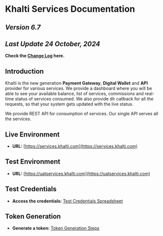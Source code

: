 
# **Khalti Services Documentation**


## *Version 6.7*

## *Last Update 24 October, 2024*

**Check the [Change Log]( Servicescodes/changelog.md) here.**


## **Introduction**

Khalti is the new generation **Payment Gateway**, **Digital Wallet** and **API** provider for various services. We provide a dashboard where you will be able to see your available balance, list of services, commissions and real-time status of services consumed. We also provide dlr callback for all the requests, so that your system gets updated with the live status.

We provide REST API for consumption of services. Our single API serves all the services. 


## Live Environment
- **URL:** [https://services.khalti.com](https://services.khalti.com)

## Test Environment
- **URL:** [https://uatservices.khalti.com](https://uatservices.khalti.com)

## Test Credentials
- **Access the credentials:** [Test Credentials Spreadsheet](https://docs.google.com/spreadsheets/d/12oT1YfiokCHBkiU6eu7ySFMq2rfk1Es9NnLP0ps61rY/edit#gid=0)

## Token Generation
- **Generate a token:** [Token Generation Steps](https://app.tango.us/app/workflow/Steps-for-staging-TEST--service-account-Login-and-Token-Setup-928be4ac17e94caeb37d02c7e576cf4d)


